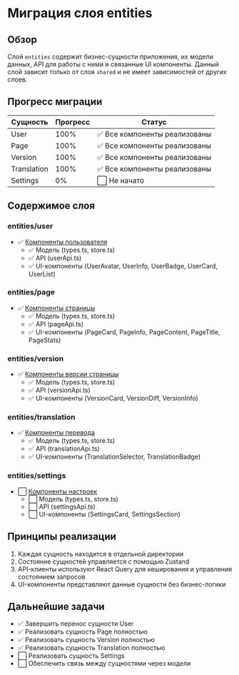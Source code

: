 # Миграция слоя entities

## Обзор

Слой `entities` содержит бизнес-сущности приложения, их модели данных, API для работы с ними и связанные UI компоненты.
Данный слой зависит только от слоя `shared` и не имеет зависимостей от других слоев.

## Прогресс миграции

| Сущность | Прогресс | Статус                                  |
|----------|----------|------------------------------------------|
| User     | 100%     | ✅ Все компоненты реализованы             |
| Page     | 100%     | ✅ Все компоненты реализованы             |
| Version  | 100%     | ✅ Все компоненты реализованы             |
| Translation | 100%  | ✅ Все компоненты реализованы             |
| Settings | 0%       | ⬜ Не начато                             |

## Содержимое слоя

### entities/user
- ✅ [Компоненты пользователя](./user.md)
  - ✅ Модель (types.ts, store.ts)
  - ✅ API (userApi.ts)
  - ✅ UI-компоненты (UserAvatar, UserInfo, UserBadge, UserCard, UserList)

### entities/page
- ✅ [Компоненты страницы](./page.md)
  - ✅ Модель (types.ts, store.ts)
  - ✅ API (pageApi.ts)
  - ✅ UI-компоненты (PageCard, PageInfo, PageContent, PageTitle, PageStats)

### entities/version
- ✅ [Компоненты версии страницы](./page-version.md)
  - ✅ Модель (types.ts, store.ts)
  - ✅ API (versionApi.ts)
  - ✅ UI-компоненты (VersionCard, VersionDiff, VersionInfo)

### entities/translation
- ✅ [Компоненты перевода](./translation.md)
  - ✅ Модель (types.ts, store.ts)
  - ✅ API (translationApi.ts)
  - ✅ UI-компоненты (TranslationSelector, TranslationBadge)

### entities/settings
- ⬜ [Компоненты настроек](./settings.md)
  - ⬜ Модель (types.ts, store.ts)
  - ⬜ API (settingsApi.ts)
  - ⬜ UI-компоненты (SettingsCard, SettingsSection)

## Принципы реализации

1. Каждая сущность находится в отдельной директории
2. Состояние сущностей управляется с помощью Zustand
3. API-клиенты используют React Query для кеширования и управления состоянием запросов
4. UI-компоненты представляют данные сущности без бизнес-логики

## Дальнейшие задачи

- ✅ Завершить перенос сущности User
- ✅ Реализовать сущность Page полностью
- ✅ Реализовать сущность Version полностью
- ✅ Реализовать сущность Translation полностью
- ⬜ Реализовать сущность Settings
- ⬜ Обеспечить связь между сущностями через модели 